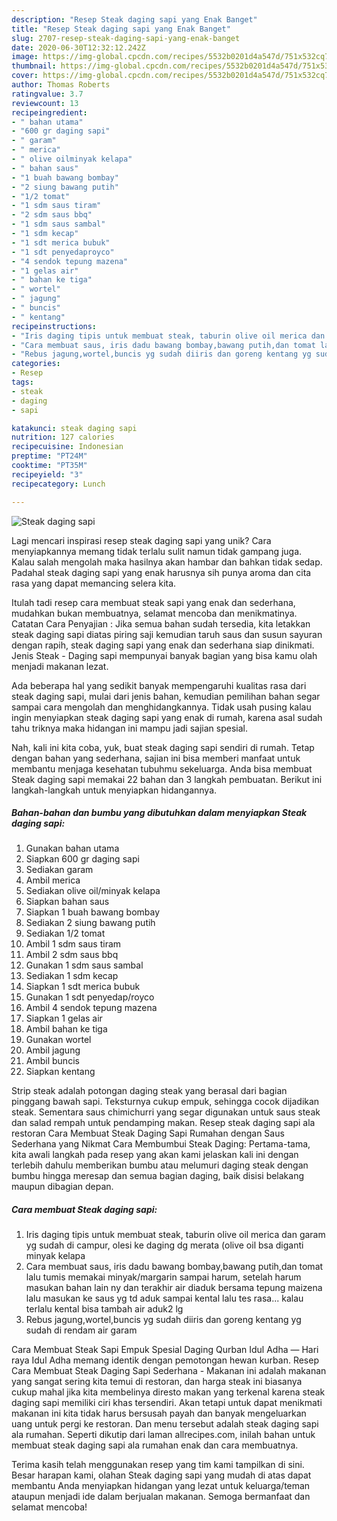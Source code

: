```yaml
---
description: "Resep Steak daging sapi yang Enak Banget"
title: "Resep Steak daging sapi yang Enak Banget"
slug: 2707-resep-steak-daging-sapi-yang-enak-banget
date: 2020-06-30T12:32:12.242Z
image: https://img-global.cpcdn.com/recipes/5532b0201d4a547d/751x532cq70/steak-daging-sapi-foto-resep-utama.jpg
thumbnail: https://img-global.cpcdn.com/recipes/5532b0201d4a547d/751x532cq70/steak-daging-sapi-foto-resep-utama.jpg
cover: https://img-global.cpcdn.com/recipes/5532b0201d4a547d/751x532cq70/steak-daging-sapi-foto-resep-utama.jpg
author: Thomas Roberts
ratingvalue: 3.7
reviewcount: 13
recipeingredient:
- " bahan utama"
- "600 gr daging sapi"
- " garam"
- " merica"
- " olive oilminyak kelapa"
- " bahan saus"
- "1 buah bawang bombay"
- "2 siung bawang putih"
- "1/2 tomat"
- "1 sdm saus tiram"
- "2 sdm saus bbq"
- "1 sdm saus sambal"
- "1 sdm kecap"
- "1 sdt merica bubuk"
- "1 sdt penyedaproyco"
- "4 sendok tepung mazena"
- "1 gelas air"
- " bahan ke tiga"
- " wortel"
- " jagung"
- " buncis"
- " kentang"
recipeinstructions:
- "Iris daging tipis untuk membuat steak, taburin olive oil merica dan garam yg sudah di campur, olesi ke daging dg merata (olive oil bsa diganti minyak kelapa"
- "Cara membuat saus, iris dadu bawang bombay,bawang putih,dan tomat lalu tumis memakai minyak/margarin sampai harum, setelah harum masukan bahan lain ny dan terakhir air diaduk bersama tepung maizena lalu masukan ke saus yg td aduk sampai kental lalu tes rasa... kalau terlalu kental bisa tambah air aduk2 lg"
- "Rebus jagung,wortel,buncis yg sudah diiris dan goreng kentang yg sudah di rendam air garam"
categories:
- Resep
tags:
- steak
- daging
- sapi

katakunci: steak daging sapi 
nutrition: 127 calories
recipecuisine: Indonesian
preptime: "PT24M"
cooktime: "PT35M"
recipeyield: "3"
recipecategory: Lunch

---
```



![Steak daging sapi](https://img-global.cpcdn.com/recipes/5532b0201d4a547d/751x532cq70/steak-daging-sapi-foto-resep-utama.jpg)

Lagi mencari inspirasi resep steak daging sapi yang unik? Cara menyiapkannya memang tidak terlalu sulit namun tidak gampang juga. Kalau salah mengolah maka hasilnya akan hambar dan bahkan tidak sedap. Padahal steak daging sapi yang enak harusnya sih punya aroma dan cita rasa yang dapat memancing selera kita.

Itulah tadi resep cara membuat steak sapi yang enak dan sederhana, mudahkan bukan membuatnya, selamat mencoba dan menikmatinya. Catatan Cara Penyajian : Jika semua bahan sudah tersedia, kita letakkan steak daging sapi diatas piring saji kemudian taruh saus dan susun sayuran dengan rapih, steak daging sapi yang enak dan sederhana siap dinikmati. Jenis Steak - Daging sapi mempunyai banyak bagian yang bisa kamu olah menjadi makanan lezat.

Ada beberapa hal yang sedikit banyak mempengaruhi kualitas rasa dari steak daging sapi, mulai dari jenis bahan, kemudian pemilihan bahan segar sampai cara mengolah dan menghidangkannya. Tidak usah pusing kalau ingin menyiapkan steak daging sapi yang enak di rumah, karena asal sudah tahu triknya maka hidangan ini mampu jadi sajian spesial.


Nah, kali ini kita coba, yuk, buat steak daging sapi sendiri di rumah. Tetap dengan bahan yang sederhana, sajian ini bisa memberi manfaat untuk membantu menjaga kesehatan tubuhmu sekeluarga. Anda bisa membuat Steak daging sapi memakai 22 bahan dan 3 langkah pembuatan. Berikut ini langkah-langkah untuk menyiapkan hidangannya.

<!--inarticleads1-->

##### Bahan-bahan dan bumbu yang dibutuhkan dalam menyiapkan Steak daging sapi:

1. Gunakan  bahan utama
1. Siapkan 600 gr daging sapi
1. Sediakan  garam
1. Ambil  merica
1. Sediakan  olive oil/minyak kelapa
1. Siapkan  bahan saus
1. Siapkan 1 buah bawang bombay
1. Sediakan 2 siung bawang putih
1. Sediakan 1/2 tomat
1. Ambil 1 sdm saus tiram
1. Ambil 2 sdm saus bbq
1. Gunakan 1 sdm saus sambal
1. Sediakan 1 sdm kecap
1. Siapkan 1 sdt merica bubuk
1. Gunakan 1 sdt penyedap/royco
1. Ambil 4 sendok tepung mazena
1. Siapkan 1 gelas air
1. Ambil  bahan ke tiga
1. Gunakan  wortel
1. Ambil  jagung
1. Ambil  buncis
1. Siapkan  kentang


Strip steak adalah potongan daging steak yang berasal dari bagian pinggang bawah sapi. Teksturnya cukup empuk, sehingga cocok dijadikan steak. Sementara saus chimichurri yang segar digunakan untuk saus steak dan salad rempah untuk pendamping makan. Resep steak daging sapi ala restoran Cara Membuat Steak Daging Sapi Rumahan dengan Saus Sederhana yang Nikmat Cara Membumbui Steak Daging: Pertama-tama, kita awali langkah pada resep yang akan kami jelaskan kali ini dengan terlebih dahulu memberikan bumbu atau melumuri daging steak dengan bumbu hingga meresap dan semua bagian daging, baik disisi belakang maupun dibagian depan. 

<!--inarticleads2-->

##### Cara membuat Steak daging sapi:

1. Iris daging tipis untuk membuat steak, taburin olive oil merica dan garam yg sudah di campur, olesi ke daging dg merata (olive oil bsa diganti minyak kelapa
1. Cara membuat saus, iris dadu bawang bombay,bawang putih,dan tomat lalu tumis memakai minyak/margarin sampai harum, setelah harum masukan bahan lain ny dan terakhir air diaduk bersama tepung maizena lalu masukan ke saus yg td aduk sampai kental lalu tes rasa... kalau terlalu kental bisa tambah air aduk2 lg
1. Rebus jagung,wortel,buncis yg sudah diiris dan goreng kentang yg sudah di rendam air garam


Cara Membuat Steak Sapi Empuk Spesial Daging Qurban Idul Adha — Hari raya Idul Adha memang identik dengan pemotongan hewan kurban. Resep Cara Membuat Steak Daging Sapi Sederhana - Makanan ini adalah makanan yang sangat sering kita temui di restoran, dan harga steak ini biasanya cukup mahal jika kita membelinya diresto makan yang terkenal karena steak daging sapi memiliki ciri khas tersendiri. Akan tetapi untuk dapat menikmati makanan ini kita tidak harus bersusah payah dan banyak mengeluarkan uang untuk pergi ke restoran. Dan menu tersebut adalah steak daging sapi ala rumahan. Seperti dikutip dari laman allrecipes.com, inilah bahan untuk membuat steak daging sapi ala rumahan enak dan cara membuatnya. 

Terima kasih telah menggunakan resep yang tim kami tampilkan di sini. Besar harapan kami, olahan Steak daging sapi yang mudah di atas dapat membantu Anda menyiapkan hidangan yang lezat untuk keluarga/teman ataupun menjadi ide dalam berjualan makanan. Semoga bermanfaat dan selamat mencoba!
